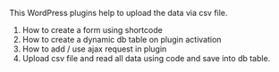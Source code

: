 This WordPress plugins help to upload the data via csv file.

1. How to create a form using shortcode
2. How to create a dynamic db table on plugin activation
3. How to add / use ajax request in plugin
4. Upload csv file and read all data using code and save into db table.